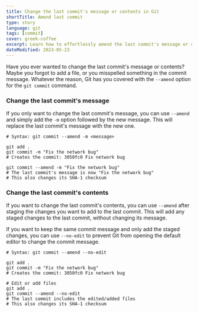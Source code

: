 ```yaml
---
title: Change the last commit's message or contents in Git
shortTitle: Amend last commit
type: story
language: git
tags: [commit]
cover: greek-coffee
excerpt: Learn how to effortlessly amend the last commit's message or contents using Git and fix any mistakes you might have made.
dateModified: 2023-05-23
---
```


Have you ever wanted to change the last commit's message or contents? Maybe you forgot to add a file, or you misspelled something in the commit message. Whatever the reason, Git has you covered with the `--amend` option for the `git commit` command.

### Change the last commit's message

If you only want to change the last commit's message, you can use `--amend` and simply add the `-m` option followed by the new message. This will replace the last commit's message with the new one.

```shell
# Syntax: git commit --amend -m <message>

git add .
git commit -m "Fix the network bug"
# Creates the commit: 3050fc0 Fix network bug

git commit --amend -m "Fix the network bug"
# The last commit's message is now "Fix the network bug"
# This also changes its SHA-1 checksum
```

### Change the last commit's contents

If you want to change the last commit's contents, you can use `--amend` after staging the changes you want to add to the last commit. This will add any staged changes to the last commit, without changing its message.

If you want to keep the same commit message and only add the staged changes, you can use `--no-edit` to prevent Git from opening the default editor to change the commit message.

```shell
# Syntax: git commit --amend --no-edit

git add .
git commit -m "Fix the network bug"
# Creates the commit: 3050fc0 Fix network bug

# Edit or add files
git add .
git commit --amend --no-edit
# The last commit includes the edited/added files
# This also changes its SHA-1 checksum
```
